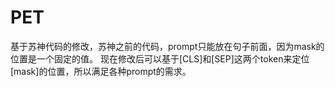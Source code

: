 # PET
基于苏神代码的修改，苏神之前的代码，prompt只能放在句子前面，因为mask的位置是一个固定的值。
现在修改后可以基于[CLS]和[SEP]这两个token来定位[mask]的位置，所以满足各种prompt的需求。
